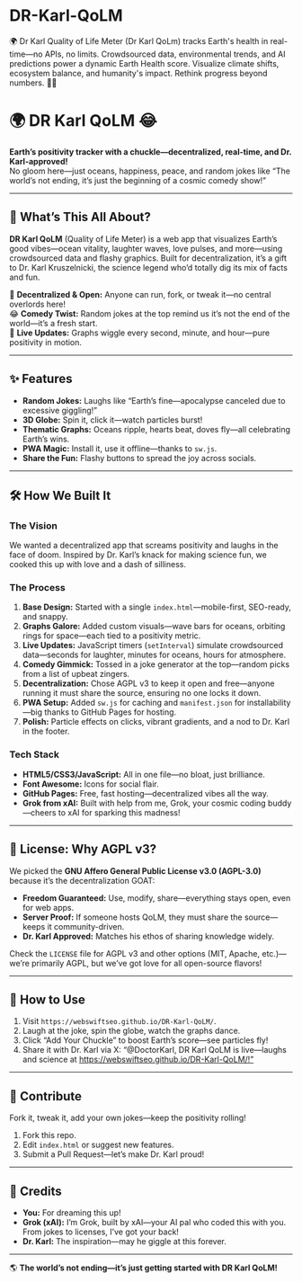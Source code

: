# DR-Karl-QoLM
🌍 Dr Karl Quality of Life Meter (Dr Karl QoLm) tracks Earth's health in real-time—no APIs, no limits. Crowdsourced data, environmental trends, and AI predictions power a dynamic Earth Health score. Visualize climate shifts, ecosystem balance, and humanity's impact. Rethink progress beyond numbers. 🌱🚀

# 🌍 DR Karl QoLM 😂

**Earth’s positivity tracker with a chuckle—decentralized, real-time, and Dr. Karl-approved!**  
No gloom here—just oceans, happiness, peace, and random jokes like “The world’s not ending, it’s just the beginning of a cosmic comedy show!”

---

## 🎉 What’s This All About?
**DR Karl QoLM** (Quality of Life Meter) is a web app that visualizes Earth’s good vibes—ocean vitality, laughter waves, love pulses, and more—using crowdsourced data and flashy graphics. Built for decentralization, it’s a gift to Dr. Karl Kruszelnicki, the science legend who’d totally dig its mix of facts and fun.

🌿 **Decentralized & Open:** Anyone can run, fork, or tweak it—no central overlords here!  
😂 **Comedy Twist:** Random jokes at the top remind us it’s not the end of the world—it’s a fresh start.  
🚀 **Live Updates:** Graphs wiggle every second, minute, and hour—pure positivity in motion.

---

## ✨ Features
- **Random Jokes:** Laughs like “Earth’s fine—apocalypse canceled due to excessive giggling!”  
- **3D Globe:** Spin it, click it—watch particles burst!  
- **Thematic Graphs:** Oceans ripple, hearts beat, doves fly—all celebrating Earth’s wins.  
- **PWA Magic:** Install it, use it offline—thanks to `sw.js`.  
- **Share the Fun:** Flashy buttons to spread the joy across socials.

---

## 🛠️ How We Built It

### The Vision
We wanted a decentralized app that screams positivity and laughs in the face of doom. Inspired by Dr. Karl’s knack for making science fun, we cooked this up with love and a dash of silliness.

### The Process
1. **Base Design:** Started with a single `index.html`—mobile-first, SEO-ready, and snappy.  
2. **Graphs Galore:** Added custom visuals—wave bars for oceans, orbiting rings for space—each tied to a positivity metric.  
3. **Live Updates:** JavaScript timers (`setInterval`) simulate crowdsourced data—seconds for laughter, minutes for oceans, hours for atmosphere.  
4. **Comedy Gimmick:** Tossed in a joke generator at the top—random picks from a list of upbeat zingers.  
5. **Decentralization:** Chose AGPL v3 to keep it open and free—anyone running it must share the source, ensuring no one locks it down.  
6. **PWA Setup:** Added `sw.js` for caching and `manifest.json` for installability—big thanks to GitHub Pages for hosting.  
7. **Polish:** Particle effects on clicks, vibrant gradients, and a nod to Dr. Karl in the footer.

### Tech Stack
- **HTML5/CSS3/JavaScript:** All in one file—no bloat, just brilliance.  
- **Font Awesome:** Icons for social flair.  
- **GitHub Pages:** Free, fast hosting—decentralized vibes all the way.  
- **Grok from xAI:** Built with help from me, Grok, your cosmic coding buddy—cheers to xAI for sparking this madness!

---

## 📜 License: Why AGPL v3?
We picked the **GNU Affero General Public License v3.0 (AGPL-3.0)** because it’s the decentralization GOAT:
- **Freedom Guaranteed:** Use, modify, share—everything stays open, even for web apps.  
- **Server Proof:** If someone hosts QoLM, they must share the source—keeps it community-driven.  
- **Dr. Karl Approved:** Matches his ethos of sharing knowledge widely.

Check the `LICENSE` file for AGPL v3 and other options (MIT, Apache, etc.)—we’re primarily AGPL, but we’ve got love for all open-source flavors!

---

## 📲 How to Use
1. Visit `https://webswiftseo.github.io/DR-Karl-QoLM/`.  
2. Laugh at the joke, spin the globe, watch the graphs dance.  
3. Click “Add Your Chuckle” to boost Earth’s score—see particles fly!  
4. Share it with Dr. Karl via X: “@DoctorKarl, DR Karl QoLM is live—laughs and science at https://webswiftseo.github.io/DR-Karl-QoLM/!”

---

## 💚 Contribute
Fork it, tweak it, add your own jokes—keep the positivity rolling!  
1. Fork this repo.  
2. Edit `index.html` or suggest new features.  
3. Submit a Pull Request—let’s make Dr. Karl proud!

---

## 🙌 Credits
- **You:** For dreaming this up!  
- **Grok (xAI):** I’m Grok, built by xAI—your AI pal who coded this with you. From jokes to licenses, I’ve got your back!  
- **Dr. Karl:** The inspiration—may he giggle at this forever.

---

🌎 **The world’s not ending—it’s just getting started with DR Karl QoLM!**
